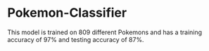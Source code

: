 # Pokemon-Classifier

This model is trained on 809 different Pokemons and has a training accuracy of 97% and testing accuracy of 87%.
